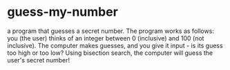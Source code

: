 # guess-my-number
a program that guesses a secret number.
The program works as follows: you (the user) thinks of an integer between 0 (inclusive) and 100 (not inclusive). 
The computer makes guesses, and you give it input - is its guess too high or too low? Using bisection search, the computer will guess the user's secret number!
